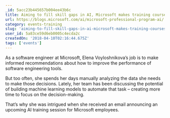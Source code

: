 ```yaml
---
_id: 5acc23b445657b004ee43b6c
title: Aiming to fill skill gaps in AI, Microsoft makes training courses available to the public
url: https://blogs.microsoft.com/ai/microsoft-professional-program-ai/
category: events-training
slug: 'aiming-to-fill-skill-gaps-in-ai-microsoft-makes-training-courses-available-to-the-public'
user_id: 5a83ce59d6eb0005c4ecda2c
createdOn: '2018-04-10T02:16:44.675Z'
tags: ['events']
---
```


As a software engineer at Microsoft, Elena Voyloshnikova’s job is to make informed recommendations about how to improve the performance of software engineering tools.

But too often, she spends her days manually analyzing the data she needs to make those decisions. Lately, her team has been discussing the potential of building machine learning models to automate that task – creating more time to focus on the decision-making.

That’s why she was intrigued when she received an email announcing an upcoming AI training session for Microsoft employees.


